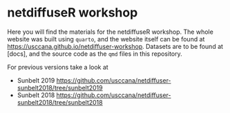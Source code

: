# netdiffuseR workshop

Here you will find the materials for the netdiffuseR workshop. The whole website was built using `quarto`, and the website itself can be found at https://usccana.github.io/netdiffuser-workshop. Datasets are to be found at [docs], and the source code as the `qmd` files in this repository.

For previous versions take a look at

- Sunbelt 2019 <https://github.com/usccana/netdiffuser-sunbelt2018/tree/sunbelt2019>
- Sunbelt 2018 <https://github.com/usccana/netdiffuser-sunbelt2018/tree/sunbelt2018>
